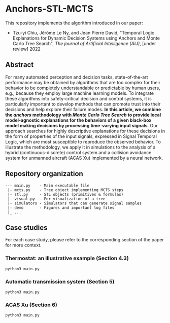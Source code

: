 # Anchors-STL-MCTS

This repository implements the algorithm introduced in our paper:
- Tzu-yi Chiu, Jérôme Le Ny, and Jean Pierre David, 
"Temporal Logic Explanations for Dynamic Decision Systems using 
Anchors and Monte Carlo Tree Search", 
*The journal of Artificial Intelligence (AIJ)*, 
[under review] 2022

## Abstract

For many automated perception and decision tasks, state-of-the-art performance 
may be obtained by algorithms that are too complex for their behavior to be 
completely understandable or predictable by human users, e.g., because they 
employ large machine learning models.
To integrate these algorithms into safety-critical decision and control systems, 
it is particularly important to develop methods that can promote trust into 
their decisions and help explore their failure modes.
**In this article, we combine the *anchors* methodology with 
*Monte Carlo Tree Search* to provide local model-agnostic explanations for 
the behaviors of a given black-box model making decisions by processing 
time-varying input signals**. 
Our approach searches for highly descriptive explanations for these decisions
in the form of properties of the input signals, expressed in Signal Temporal 
Logic, which are most susceptible to reproduce the observed behavior. 
To illustrate the methodology, we apply it in simulations to the analysis of
a hybrid (continuous-discrete) control system and a collision avoidance
system for unmanned aircraft (ACAS Xu) implemented by a neural network.

## Repository organization

```
--- main.py    - Main executable file 
 |- mcts.py    - Tree object implementing MCTS steps 
 |- stl.py     - STL objects (primitives & formulas)
 |- visual.py  - For visualization of a tree 
 |- simulators - Simulators that can generate signal samples
 |- demo       - Figures and important log files
 |_ ...
```

## Case studies

For each case study, please refer to the corresponding section of the paper 
for more context.

### Thermostat: an illustrative example (Section 4.3)

```
python3 main.py
```

### Automatic transmission system (Section 5)

```
python3 main.py
```

### ACAS Xu (Section 6)

```
python3 main.py
```
